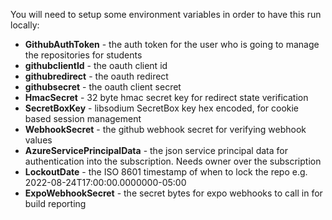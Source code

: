 ﻿You will need to setup some environment variables in order to have this run locally:
* **GithubAuthToken** - the auth token for the user who is going to manage the repositories for students
* **githubclientId** - the oauth client id
* **githubredirect** - the oauth redirect
* **githubsecret** - the oauth client secret
* **HmacSecret** - 32 byte hmac secret key for redirect state verification
* **SecretBoxKey** - libsodium SecretBox key hex encoded, for cookie based session management
* **WebhookSecret** - the github webhook secret for verifying webhook values
* **AzureServicePrincipalData** - the json service principal data for authentication into the subscription. Needs owner over the subscription
* **LockoutDate** - the ISO 8601 timestamp of when to lock the repo e.g. 2022-08-24T17:00:00.0000000-05:00
* **ExpoWebhookSecret** - the secret bytes for expo webhooks to call in for build reporting
